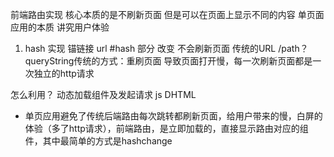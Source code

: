 前端路由实现 核心本质的是不刷新页面 但是可以在页面上显示不同的内容 单页面应用的本质 讲究用户体验

1. hash 实现 锚链接
url #hash 部分
改变 不会刷新页面 传统的URL  /path？
queryString传统的方式：重刷页面 导致页面打开慢，每一次刷新页面都是一次独立的http请求

怎么利用？
    动态加载组件及发起请求
js DHTML

- 单页应用避免了传统后端路由每次跳转都刷新页面，给用户带来的慢，白屏的体验（多了http请求），前端路由，是立即加载的，直接显示路由对应的组件，其中最简单的方式是hashchange 